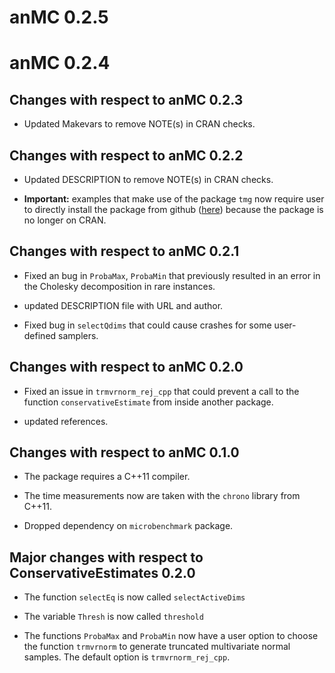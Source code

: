 # anMC 0.2.5

# anMC 0.2.4

## Changes with respect to anMC 0.2.3

* Updated Makevars to remove NOTE(s) in CRAN checks.


## Changes with respect to anMC 0.2.2

* Updated DESCRIPTION to remove NOTE(s) in CRAN checks.

* **Important:** examples that make use of the package `tmg` now require user to directly install the package from github ([here](https://github.com/cran/tmg)) because the package is no longer on CRAN. 


## Changes with respect to anMC 0.2.1

* Fixed an bug in `ProbaMax`, `ProbaMin` that previously resulted in an error in the Cholesky decomposition in rare instances.

* updated DESCRIPTION file with URL and author.

* Fixed bug in `selectQdims` that could cause crashes for some user-defined samplers.


## Changes with respect to anMC 0.2.0

* Fixed an issue in `trmvrnorm_rej_cpp` that could prevent a call to the function `conservativeEstimate` from inside another package. 

* updated references.

## Changes with respect to anMC 0.1.0 

* The package requires a C++11 compiler.

* The time measurements now are taken with the `chrono` library from C++11.

* Dropped dependency on `microbenchmark` package.

## Major changes with respect to ConservativeEstimates 0.2.0 

* The function `selectEq` is now called `selectActiveDims`

* The variable `Thresh` is now called `threshold`

* The functions `ProbaMax` and `ProbaMin` now have a user option to choose the function `trmvrnorm` to generate truncated multivariate normal samples. The default option is `trmvrnorm_rej_cpp`. 
